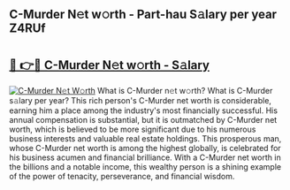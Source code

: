 ## C-Murder N𝚎t w𝚘rth - Part-hau S𝚊lary per year Z4RUf

# <h2><a href="http://gc054wh.nevu.top/?p=C-Murder">🔗 👉🔴 C-Murder N𝚎t w𝚘rth - S𝚊lary</a></h2>

[![C-Murder N𝚎t W𝚘rth](https://i.imgur.com/Oavwk0R.jpeg)](http://gc054wh.nevu.top/?p=C-Murder)
What is C-Murder n𝚎t w𝚘rth? What is C-Murder s𝚊lary per year?
This rich person's C-Murder net worth is considerable, earning him a place among the industry's most financially successful. His annual compensation is substantial, but it is outmatched by C-Murder net worth, which is believed to be more significant due to his numerous business interests and valuable real estate holdings. This prosperous man, whose C-Murder net worth is among the highest globally, is celebrated for his business acumen and financial brilliance. With a C-Murder net worth in the billions and a notable income, this wealthy person is a shining example of the power of tenacity, perseverance, and financial wisdom.
